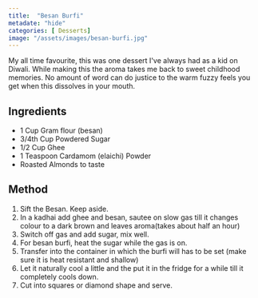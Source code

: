 ```yaml
---
title:  "Besan Burfi"
metadate: "hide"
categories: [ Desserts]
image: "/assets/images/besan-burfi.jpg"
---
```


My all time favourite, this was one dessert I've always had as a kid on Diwali. While making this the aroma takes me back to sweet childhood memories. No amount of word can do justice to the warm fuzzy feels you get when this dissolves in your mouth.

## Ingredients

- 1 Cup Gram flour (besan)
- 3/4th Cup Powdered Sugar
- 1/2 Cup Ghee
- 1 Teaspoon Cardamom (elaichi) Powder
- Roasted Almonds to taste

## Method

1. Sift the Besan. Keep aside.
2. In a kadhai add ghee and besan, sautee on slow gas till it changes colour to a dark brown and leaves aroma(takes about half an hour)
3. Switch off gas and add sugar, mix well. 
4. For besan burfi, heat the sugar while the gas is on.
5. Transfer into the container in which the burfi will has to be set (make sure it is heat resistant and shallow)
6. Let it naturally cool a little and the put it in the fridge for a while till it completely cools down. 
7. Cut into squares or diamond shape and serve.